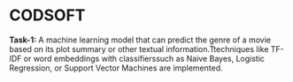 # CODSOFT
**Task-1:**
A machine learning model that can predict the genre of a
movie based on its plot summary or other textual information.Ttechniques like TF-IDF or word embeddings with classifierssuch as Naive Bayes, Logistic Regression, or Support Vector Machines are implemented.
